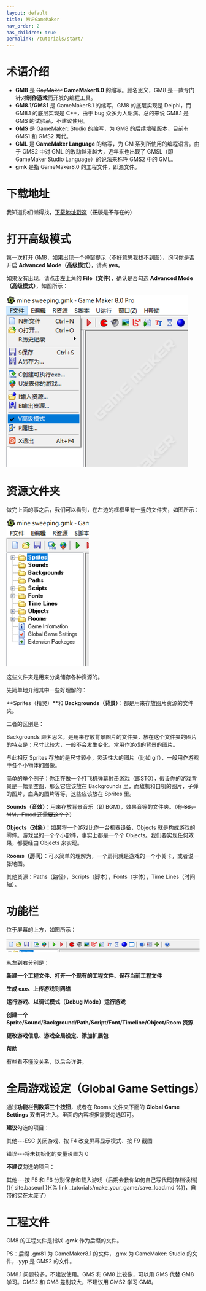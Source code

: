```yaml
---
layout: default
title: 初识GameMaker
nav_order: 2
has_children: true
permalink: /tutorials/start/
---
```

# 术语介绍

* **GM8** 是 ~~GayMaker~~ **GameMaker8.0** 的缩写。顾名思义，GM8 是一款专门针对**制作游戏**而开发的编程工具。
* **GM8.1/GM81** 是 GameMaker8.1 的缩写，GM8 的底层实现是 Delphi，而 GM8.1 的底层实现是 C++，由于 bug 众多为人诟病。总的来说 GM8.1 是 GMS 的试验品，不建议使用。
* **GMS** 是 GameMaker: Studio 的缩写，为 GM8 的后续增强版本，目前有 GMS1 和 GMS2 两代。
* **GML** 是 **GameMaker Language** 的缩写，为 GM 系列所使用的编程语言。由于 GMS2 中对 GML 的改动越来越大，近年来也出现了 GMSL（即GameMaker Studio Language）的说法来称呼 GMS2 中的 GML。
* **gmk** 是指 GameMaker8.0 的工程文件，即源文件。

# 下载地址

我知道你们懒得找，[下载地址戳这](https://down.magecorn.com/s/gm8)（~~正版是不存在的~~）

# 打开高级模式

第一次打开 GM8，如果出现一个弹窗提示（不好意思我找不到图），询问你是否开启 **Advanced Mode（高级模式）**，请点 **yes**。

如果没有出现，请点击左上角的 **File（文件）**，确认是否勾选 **Advanced Mode（高级模式）**，如图所示：

![Advanced Mode](/assets/images/start/advanced_mode.png)

# 资源文件夹

做完上面的事之后，我们可以看到，在左边的框框里有一竖的文件夹，如图所示：

![Resource Folders](/assets/images/start/resource_folders.png)

这些文件夹是用来分类储存各种资源的。

先简单地介绍其中一些好理解的：

**Sprites（精灵）**和 **Backgrounds（背景）**：都是用来存放图片资源的文件夹。

二者的区别是：

Backgrounds 顾名思义，是用来存放背景图片的文件夹，放在这个文件夹的图片的特点是：尺寸比较大，一般不会发生变化，常用作游戏的背景的图片。

与此相反 Sprites 存放的是尺寸较小，灵活性大的图片（比如 gif），一般用作游戏中各个小物体的图像。

简单的举个例子：你正在做一个打飞机弹幕射击游戏（即STG），假设你的游戏背景是一幅星空图，那么它应该放在 Backgrounds 里，而敌机和自机的图片，子弹的图片，血条的图片等等，这些应该放在 Sprites 里。

**Sounds（音效）**：用来存放背景音乐（即 BGM），效果音等的文件夹。（~~有 SS，MM，Fmod 还需要这个？~~）

**Objects（对象）**：如果将一个游戏比作一台机器设备，Objects 就是构成游戏的零件。游戏里的一个个小部件，事实上都是一个个 Objects。我们要实现任何效果，都要经由 Objects 来实现。

**Rooms（房间）**：可以简单的理解为，一个房间就是游戏的一个小关卡，或者说一张地图。

其他资源：Paths（路径），Scripts（脚本），Fonts（字体），Time Lines（时间轴）。

# 功能栏

位于屏幕的上方，如图所示：

![Top Bar](/assets/images/start/topbar.png)

从左到右分别是：

**新建一个工程文件、打开一个现有的工程文件、保存当前工程文件**

**生成 exe、上传游戏到网络**

**运行游戏、以调试模式（Debug Mode）运行游戏**

**创建一个 Sprite/Sound/Background/Path/Script/Font/Timeline/Object/Room 资源**

**更改游戏信息、游戏全局设定、添加扩展包**

**帮助**

有些看不懂没关系，以后会详讲。

# 全局游戏设定（Global Game Settings）

通过**功能栏倒数第三个按钮**，或者在 Rooms 文件夹下面的 **Global Game Settings** 双击可进入。里面的内容根据需要勾选即可。

**建议**勾选的项目：

其他---ESC 关闭游戏、按 F4 改变屏幕显示模式、按 F9 截图

错误---将未初始化的变量设置为 0

**不建议**勾选的项目：

其他---按 F5 和 F6 分别保存和载入游戏（后期会教你如何自己写代码[存档读档]({{ site.baseurl }}{% link _tutorials/make_your_game/save_load.md %})，自带的实在太废了）

# 工程文件

GM8 的工程文件是指以 **.gmk** 作为后缀的文件。

PS：后缀 .gm81 为 GameMaker8.1 的文件，.gmx 为 GameMaker: Studio 的文件，.yyp 是 GMS2 的文件。

GM8.1 问题较多，不建议使用。GMS 和 GM8 比较像，可以用 GMS 代替 GM8 学习。GMS2 和 GM8 差别较大，不建议用 GMS2 学习 GM8。
